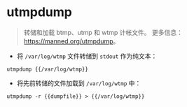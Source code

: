 # utmpdump

> 转储和加载 btmp、utmp 和 wtmp 计帐文件。
> 更多信息：<https://manned.org/utmpdump>。

- 将 `/var/log/wtmp` 文件转储到 `stdout` 作为纯文本：

`utmpdump {{/var/log/wtmp}}`

- 将先前转储的文件加载到 `/var/log/wtmp` 中：

`utmpdump -r {{dumpfile}} > {{/var/log/wtmp}}`
